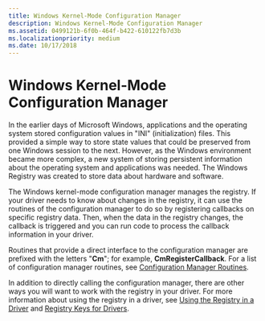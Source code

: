 ```yaml
---
title: Windows Kernel-Mode Configuration Manager
description: Windows Kernel-Mode Configuration Manager
ms.assetid: 0499121b-6f0b-464f-b422-610122fb7d3b
ms.localizationpriority: medium
ms.date: 10/17/2018
---
```


# Windows Kernel-Mode Configuration Manager


In the earlier days of Microsoft Windows, applications and the operating system stored configuration values in "INI" (initialization) files. This provided a simple way to store state values that could be preserved from one Windows session to the next. However, as the Windows environment became more complex, a new system of storing persistent information about the operating system and applications was needed. The Windows Registry was created to store data about hardware and software.

The Windows kernel-mode configuration manager manages the registry. If your driver needs to know about changes in the registry, it can use the routines of the configuration manager to do so by registering callbacks on specific registry data. Then, when the data in the registry changes, the callback is triggered and you can run code to process the callback information in your driver.

Routines that provide a direct interface to the configuration manager are prefixed with the letters "**Cm**"; for example, **CmRegisterCallback**. For a list of configuration manager routines, see [Configuration Manager Routines](https://docs.microsoft.com/windows-hardware/drivers/ddi/content/index).

In addition to directly calling the configuration manager, there are other ways you will want to work with the registry in your driver. For more information about using the registry in a driver, see [Using the Registry in a Driver](using-the-registry-in-a-driver.md) and [Registry Keys for Drivers](https://docs.microsoft.com/windows-hardware/drivers/install/overview-of-registry-trees-and-keys).

 

 




